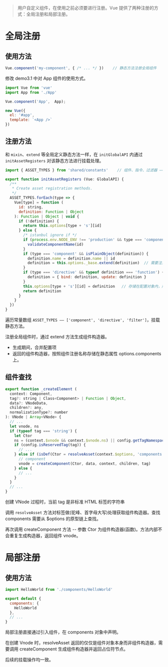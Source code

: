 > 用户自定义组件，在使用之前必须要进行注册。Vue 提供了两种注册的方式：全局注册和局部注册。

# 全局注册

## 使用方法

```javascript
Vue.component('my-component', { /* ... */ })    // 静态方法注册全局组件
```

修改 demo3.1 中对 App 组件的使用方式。

```javascript
import Vue from 'vue'
import App from './App'

Vue.component('App',  App);

new Vue({
  el: '#app',
  template: `<App />`
})
```

## 注册方法

和 `mixin`、`extend` 等全局定义静态方法一样，在 `initGlobalAPI` 内通过 `initAssetRegisters` 对该静态方法进行挂载处理。

```javascript
import { ASSET_TYPES } from 'shared/constants'    // 组件、指令、过滤器 —— 都可以全局注册

export function initAssetRegisters (Vue: GlobalAPI) {
  /**
   * Create asset registration methods.
   */
  ASSET_TYPES.forEach(type => {
    Vue[type] = function (
      id: string,
      definition: Function | Object
    ): Function | Object | void {
      if (!definition) {
        return this.options[type + 's'][id]
      } else {
        /* istanbul ignore if */
        if (process.env.NODE_ENV !== 'production' && type === 'component') {
          validateComponentName(id)
        }
        if (type === 'component' && isPlainObject(definition)) {
          definition.name = definition.name || id
          definition = this.options._base.extend(definition)  // 需要注意只有普通对象下才会生成构造器
        }
        if (type === 'directive' && typeof definition === 'function') {
          definition = { bind: definition, update: definition }
        }
        this.options[type + 's'][id] = definition   // 存储在配置对象内，所有组件可获取
        return definition
      }
    }
  })
}
```

遍历常量数组 `ASSET_TYPES —— ['component', 'directive', 'filter']`，挂载静态方法。

注册全局组件时，通过 extend 方法生成组件构造器。
+ 生成期间，合并配置项
+ 返回的组件构造器，按照组件注册名称存储在静态属性 options.components 上。

## 组件查找

```javascript
export function _createElement (
  context: Component,
  tag?: string | Class<Component> | Function | Object,
  data?: VNodeData,
  children?: any,
  normalizationType?: number
): VNode | Array<VNode> {
  // ...
  let vnode, ns
  if (typeof tag === 'string') {
    let Ctor
    ns = (context.$vnode && context.$vnode.ns) || config.getTagNamespace(tag)
    if (config.isReservedTag(tag)) {
      // ... 
    } else if (isDef(Ctor = resolveAsset(context.$options, 'components', tag))) {   // 此时 tag 为非标准 HTML 标签
      // component
      vnode = createComponent(Ctor, data, context, children, tag)
    } else {
      // ...
    }
  } 
  // ...
}
```

创建 VNode 过程时，当前 tag 是非标准 HTML 标签的字符串

调用 `resolveAsset` 方法对标签做(驼峰、首字母大写)处理获取组件构造器。查找 components 需要从 $options 的原型链上查找。

再次调用 createComponent 方法 -- 参数 Ctor 为组件构造器(函数)。方法内部不会重复生成构造器，返回组件 vnode。

# 局部注册

## 使用方法
```javascript
import HelloWorld from './components/HelloWorld'

export default {
  components: {
    HelloWorld
  },
  // ...
}
```

局部注册直接通过引入组件，在 components 对象中声明。

在创建 Vnode 时，resolveAsset 返回的仅仅是组件对象本身而非组件构造器，需要调用 createComponent 生成组件构造器并返回占位符节点。

后续的挂载操作均一致。
